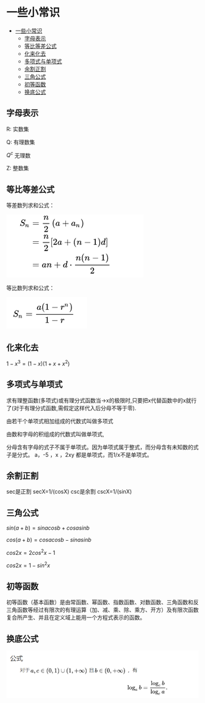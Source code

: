 # 一些小常识

- [一些小常识](#一些小常识)
  - [字母表示](#字母表示)
  - [等比等差公式](#等比等差公式)
  - [化来化去](#化来化去)
  - [多项式与单项式](#多项式与单项式)
  - [余割正割](#余割正割)
  - [三角公式](#三角公式)
  - [初等函数](#初等函数)
  - [换底公式](#换底公式)

## 字母表示

R: 实数集

Q: 有理数集

$Q^c$ 无理数

Z: 整数集

## 等比等差公式

等差数列求和公式：

![20220221215107](https://raw.githubusercontent.com/Logible/Image/main/note_image/20220221215107.png)

等比数列求和公式：

![20220221215037](https://raw.githubusercontent.com/Logible/Image/main/note_image/20220221215037.png)

## 化来化去

$1-x^3 = (1-x)(1+x+x^2)$

## 多项式与单项式

求有理整函数(多项式)或有理分式函数当→x的极限时,只要把x代替函数中的x就行了(对于有理分式函数,需假定这样代入后分母不等于零).

由若干个单项式相加组成的代数式叫做多项式

由数和字母的积组成的代数式叫做单项式,

分母含有字母的式子不属于单项式。因为单项式属于整式，而分母含有未知数的式子是分式。 a，-5 ，x ，2xy 都是单项式，而1/x不是单项式。

## 余割正割

sec是正割 secX=1/(cosX)
csc是余割 cscX=1/(sinX)

## 三角公式

$sin (a + b) = sin a cos b + cos a sin b$

$cos (a + b) = cos a cos b - sin a sin b$

$cos 2x = 2cos^2x -1$

$cos 2x = 1 - sin^2x$

## 初等函数

初等函数（基本函数）是由常函数、幂函数、指数函数、对数函数、三角函数和反三角函数等经过有限次的有理运算（加、减、乘、除、乘方、开方）及有限次函数复合所产生、并且在定义域上能用一个方程式表示的函数。

## 换底公式

![20220223222536](https://raw.githubusercontent.com/Logible/Image/main/note_image/20220223222536.png)
